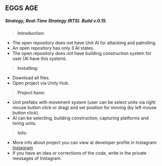 ## EGGS AGE
##### Strategy, Real-Time Strategy (RTS). Build v.0.15.

>**Introduction:**
- The open repository does not have Unit AI for attacking and patrolling.
- An open repository has only 3 AI states.
- The open repository does not have building construction system for user (AI have this system).

>**Installing:**
- Download all files.
- Open project via Unity Hub.

>**Project have:**
- Unit prefabs with movement system (user can be select units via right mouse button click or drag) and set position for moving (by left mouse button click).
- AI can be selecting, building construction, capturing platforms and hiring units.

>**Info:**
- More info about project you can view at developer profile in Instagram: [Instagram](https://www.instagram.com/alexander._.khomenko/)
- If you have an idea or corrections of the code, write in the private messages of Instagram.
